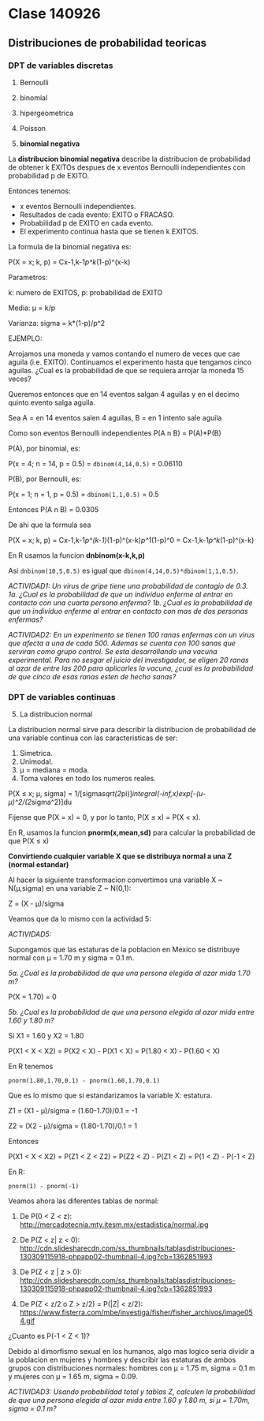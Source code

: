 # Clase 140926

## Distribuciones de probabilidad teoricas

### DPT de variables discretas

1. Bernoulli

2. binomial

3. hipergeometrica

4. Poisson

5. **binomial negativa**

La **distribucion binomial negativa** describe la distribucion de probabilidad de obtener k EXITOs despues de x eventos Bernoulli independientes con probabilidad p de EXITO.

Entonces tenemos:

* x eventos Bernoulli independientes.
* Resultados de cada evento: EXITO o FRACASO.
* Probabilidad p de EXITO en cada evento.
* El experimento continua hasta que se tienen k EXITOS.

La formula de la binomial negativa es:

P(X = x; k, p) = Cx-1,k-1*p^k*(1-p)^(x-k)

Parametros: 

k: numero de EXITOS, p: probabilidad de EXITO

Media: µ = k/p

Varianza: sigma = k*(1-p)/p^2

EJEMPLO:

Arrojamos una moneda y vamos contando el numero de veces que cae aguila (i.e. EXITO). Continuamos el experimento hasta que tengamos cinco aguilas. ¿Cual es la probabilidad de que se requiera arrojar la moneda 15 veces?

Queremos entonces que en 14 eventos salgan 4 aguilas y en el decimo quinto evento salga aguila.

Sea A = en 14 eventos salen 4 aguilas, B = en 1 intento sale aguila

Como son eventos Bernoulli independientes P(A n B) = P(A)*P(B)

P(A), por binomial, es:

P(x = 4; n = 14, p = 0.5) = ```dbinom(4,14,0.5)``` = 0.06110

P(B), por Bernoulli, es:

P(x = 1; n = 1, p = 0.5) = ```dbinom(1,1,0.5)``` = 0.5

Entonces P(A n B) = 0.0305

De ahi que la formula sea

P(X = x; k, p) = Cx-1,k-1*p^(k-1)*(1-p)^(x-k)*p^1*(1-p)^0 = Cx-1,k-1*p^k*(1-p)^(x-k)

En R usamos la funcion **dnbinom(x-k,k,p)**

Asi ```dnbinom(10,5,0.5)``` es igual que ```dbinom(4,14,0.5)*dbinom(1,1,0.5)```.

_ACTIVIDAD1: Un virus de gripe tiene una probabilidad de contagio de 0.3. 1a. ¿Cual es la probabilidad de que un individuo enferme al entrar en contacto con una cuarta persona enferma? 1b. ¿Cual es la probabilidad de que un individuo enferme al entrar en contacto con mas de dos personas enfermas?_

_ACTIVIDAD2: En un experimento se tienen 100 ranas enfermas con un virus que afecta a una de cada 500. Ademas se cuenta con 100 sanas que serviran como grupo control. Se esta desarrollando una vacuna experimental. Para no sesgar el juicio del investigador, se eligen 20 ranas al azar de entre las 200 para aplicarles la vacuna, ¿cual es la probabilidad de que cinco de esas ranas esten de hecho sanas?_

### DPT de variables continuas

5. La distribucion normal

La distribucion normal sirve para describir la distribucion de probabilidad de una variable continua con las caracteristicas de ser:

 1. Simetrica.
 2. Unimodal.
 3. µ = mediana = moda.
 4. Toma valores en todo los numeros reales.
 
P(X ≤ x; µ, sigma) = 1/[sigma*sqrt(2*pi)]*integral(-inf,x)exp[-(u-µ)^2/(2*sigma^2)]du

Fijense que P(X = x) = 0, y por lo tanto, P(X ≤ x) = P(X < x).

En R, usamos la funcion **pnorm(x,mean,sd)** para calcular la probabilidad de que P(X ≤ x)

**Convirtiendo cualquier variable X que se distribuya normal a una Z (normal estandar)**

Al hacer la siguiente transformacion convertimos una variable X ~ N(µ,sigma) en una variable Z ~ N(0,1):

Z = (X - µ)/sigma

Veamos que da lo mismo con la actividad 5:

_ACTIVIDAD5:_

Supongamos que las estaturas de la poblacion en Mexico se distribuye normal con µ = 1.70 m y sigma = 0.1 m.

_5a. ¿Cual es la probabilidad de que una persona elegida al azar mida 1.70 m?_

P(X = 1.70) = 0

_5b. ¿Cual es la probabilidad de que una persona elegida al azar mida entre 1.60 y 1.80 m?_

Si X1 = 1.60 y X2 = 1.80

P(X1 < X < X2) = P(X2 < X) - P(X1 < X) = P(1.80 < X) - P(1.60 < X)

En R tenemos

```pnorm(1.80,1.70,0.1) - pnorm(1.60,1.70,0.1)```

Que es lo mismo que si estandarizamos la variable X: estatura.

Z1 = (X1 - µ)/sigma = (1.60-1.70)/0.1 = -1

Z2 = (X2 - µ)/sigma = (1.80-1.70)/0.1 = 1

Entonces 

P(X1 < X < X2) = P(Z1 < Z < Z2) = P(Z2 < Z) - P(Z1 < Z) = P(1 < Z) - P(-1 < Z)

En R:

```pnorm(1) - pnorm(-1)```

Veamos ahora las diferentes tablas de normal:

1. De P(0 < Z < z): http://mercadotecnia.mty.itesm.mx/estadistica/normal.jpg

2. De P(Z < z| z < 0): http://cdn.slidesharecdn.com/ss_thumbnails/tablasdistribuciones-130309115918-phpapp02-thumbnail-4.jpg?cb=1362851993

3. De P(Z < z | z > 0): http://cdn.slidesharecdn.com/ss_thumbnails/tablasdistribuciones-130309115918-phpapp02-thumbnail-4.jpg?cb=1362851993

4. De P(Z < z/2 o Z > z/2) = P(|Z| < z/2): https://www.fisterra.com/mbe/investiga/fisher/fisher_archivos/image054.gif


¿Cuanto es P(-1 < Z < 1)?

Debido al dimorfismo sexual en los humanos, algo mas logico seria dividir a la poblacion en mujeres y hombres y describir las estaturas de ambos grupos con distribuciones normales: hombres con µ = 1.75 m, sigma = 0.1 m y mujeres con µ = 1.65 m, sigma = 0.09.

_ACTIVIDAD3: Usando probabilidad total y tablas Z, calculen la probabilidad de que una persona elegida al azar mida entre 1.60 y 1.80 m, si µ = 1.70m, sigma = 0.1 m?_
